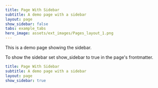 ```yaml
---
title: Page With Sidebar
subtitle: A demo page with a sidebar
layout: page
show_sidebar: false
tabs: example_tabs
hero_image: assets/ext_images/Pages_layout_1.png
---
```


This is a demo page showing the sidebar.

To show the sidebar set show_sidebar to true in the page's frontmatter.

```yml
title: Page With Sidebar
subtitle: A demo page with a sidebar
layout: page
show_sidebar: true
```